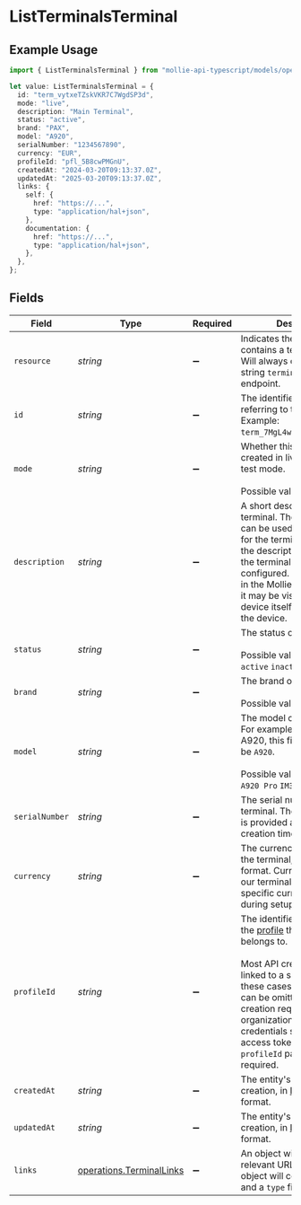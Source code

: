 # ListTerminalsTerminal

## Example Usage

```typescript
import { ListTerminalsTerminal } from "mollie-api-typescript/models/operations";

let value: ListTerminalsTerminal = {
  id: "term_vytxeTZskVKR7C7WgdSP3d",
  mode: "live",
  description: "Main Terminal",
  status: "active",
  brand: "PAX",
  model: "A920",
  serialNumber: "1234567890",
  currency: "EUR",
  profileId: "pfl_5B8cwPMGnU",
  createdAt: "2024-03-20T09:13:37.0Z",
  updatedAt: "2025-03-20T09:13:37.0Z",
  links: {
    self: {
      href: "https://...",
      type: "application/hal+json",
    },
    documentation: {
      href: "https://...",
      type: "application/hal+json",
    },
  },
};
```

## Fields

| Field                                                                                                                                                                                                                                                                                                                      | Type                                                                                                                                                                                                                                                                                                                       | Required                                                                                                                                                                                                                                                                                                                   | Description                                                                                                                                                                                                                                                                                                                | Example                                                                                                                                                                                                                                                                                                                    |
| -------------------------------------------------------------------------------------------------------------------------------------------------------------------------------------------------------------------------------------------------------------------------------------------------------------------------- | -------------------------------------------------------------------------------------------------------------------------------------------------------------------------------------------------------------------------------------------------------------------------------------------------------------------------- | -------------------------------------------------------------------------------------------------------------------------------------------------------------------------------------------------------------------------------------------------------------------------------------------------------------------------- | -------------------------------------------------------------------------------------------------------------------------------------------------------------------------------------------------------------------------------------------------------------------------------------------------------------------------- | -------------------------------------------------------------------------------------------------------------------------------------------------------------------------------------------------------------------------------------------------------------------------------------------------------------------------- |
| `resource`                                                                                                                                                                                                                                                                                                                 | *string*                                                                                                                                                                                                                                                                                                                   | :heavy_minus_sign:                                                                                                                                                                                                                                                                                                         | Indicates the response contains a terminal object. Will always contain the string `terminal` for this endpoint.                                                                                                                                                                                                            |                                                                                                                                                                                                                                                                                                                            |
| `id`                                                                                                                                                                                                                                                                                                                       | *string*                                                                                                                                                                                                                                                                                                                   | :heavy_minus_sign:                                                                                                                                                                                                                                                                                                         | The identifier uniquely referring to this terminal. Example: `term_7MgL4wea46qkRcoTZjWEH`.                                                                                                                                                                                                                                 | term_vytxeTZskVKR7C7WgdSP3d                                                                                                                                                                                                                                                                                                |
| `mode`                                                                                                                                                                                                                                                                                                                     | *string*                                                                                                                                                                                                                                                                                                                   | :heavy_minus_sign:                                                                                                                                                                                                                                                                                                         | Whether this entity was created in live mode or in test mode.<br/><br/>Possible values: `live` `test`                                                                                                                                                                                                                      | live                                                                                                                                                                                                                                                                                                                       |
| `description`                                                                                                                                                                                                                                                                                                              | *string*                                                                                                                                                                                                                                                                                                                   | :heavy_minus_sign:                                                                                                                                                                                                                                                                                                         | A short description of the terminal. The description can be used as an identifier for the terminal. Currently, the description is set when the terminal is initially configured. It will be visible in the Mollie Dashboard, and it may be visible on the device itself depending on the device.                           | Main Terminal                                                                                                                                                                                                                                                                                                              |
| `status`                                                                                                                                                                                                                                                                                                                   | *string*                                                                                                                                                                                                                                                                                                                   | :heavy_minus_sign:                                                                                                                                                                                                                                                                                                         | The status of the terminal.<br/><br/>Possible values: `pending` `active` `inactive`                                                                                                                                                                                                                                        | active                                                                                                                                                                                                                                                                                                                     |
| `brand`                                                                                                                                                                                                                                                                                                                    | *string*                                                                                                                                                                                                                                                                                                                   | :heavy_minus_sign:                                                                                                                                                                                                                                                                                                         | The brand of the terminal.<br/><br/>Possible values: `PAX`                                                                                                                                                                                                                                                                 | PAX                                                                                                                                                                                                                                                                                                                        |
| `model`                                                                                                                                                                                                                                                                                                                    | *string*                                                                                                                                                                                                                                                                                                                   | :heavy_minus_sign:                                                                                                                                                                                                                                                                                                         | The model of the terminal. For example for a PAX A920, this field's value will be `A920`.<br/><br/>Possible values: `A35` `A77` `A920` `A920 Pro` `IM30`                                                                                                                                                                   | A920                                                                                                                                                                                                                                                                                                                       |
| `serialNumber`                                                                                                                                                                                                                                                                                                             | *string*                                                                                                                                                                                                                                                                                                                   | :heavy_minus_sign:                                                                                                                                                                                                                                                                                                         | The serial number of the terminal. The serial number is provided at terminal creation time.                                                                                                                                                                                                                                | 1234567890                                                                                                                                                                                                                                                                                                                 |
| `currency`                                                                                                                                                                                                                                                                                                                 | *string*                                                                                                                                                                                                                                                                                                                   | :heavy_minus_sign:                                                                                                                                                                                                                                                                                                         | The currency configured on the terminal, in ISO 4217 format. Currently most of our terminals are bound to a specific currency, chosen during setup.                                                                                                                                                                        | EUR                                                                                                                                                                                                                                                                                                                        |
| `profileId`                                                                                                                                                                                                                                                                                                                | *string*                                                                                                                                                                                                                                                                                                                   | :heavy_minus_sign:                                                                                                                                                                                                                                                                                                         | The identifier referring to the [profile](get-profile) this entity belongs to.<br/><br/>Most API credentials are linked to a single profile. In these cases the `profileId` can be omitted in the creation request. For organization-level credentials such as OAuth access tokens however, the `profileId` parameter is required. | pfl_5B8cwPMGnU                                                                                                                                                                                                                                                                                                             |
| `createdAt`                                                                                                                                                                                                                                                                                                                | *string*                                                                                                                                                                                                                                                                                                                   | :heavy_minus_sign:                                                                                                                                                                                                                                                                                                         | The entity's date and time of creation, in [ISO 8601](https://en.wikipedia.org/wiki/ISO_8601) format.                                                                                                                                                                                                                      | 2024-03-20T09:13:37.0Z                                                                                                                                                                                                                                                                                                     |
| `updatedAt`                                                                                                                                                                                                                                                                                                                | *string*                                                                                                                                                                                                                                                                                                                   | :heavy_minus_sign:                                                                                                                                                                                                                                                                                                         | The entity's date and time of creation, in [ISO 8601](https://en.wikipedia.org/wiki/ISO_8601) format.                                                                                                                                                                                                                      | 2025-03-20T09:13:37.0Z                                                                                                                                                                                                                                                                                                     |
| `links`                                                                                                                                                                                                                                                                                                                    | [operations.TerminalLinks](../../models/operations/terminallinks.md)                                                                                                                                                                                                                                                       | :heavy_minus_sign:                                                                                                                                                                                                                                                                                                         | An object with several relevant URLs. Every URL object will contain an `href` and a `type` field.                                                                                                                                                                                                                          |                                                                                                                                                                                                                                                                                                                            |